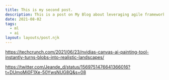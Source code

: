 ```yaml
---
title: This is my second post.
description: This is a post on My Blog about leveraging agile frameworks.
date: 2021-08-02
tags:
  - ml
  - ai
layout: layouts/post.njk
---
```


https://techcrunch.com/2021/06/23/nvidias-canvas-ai-painting-tool-instantly-turns-blobs-into-realistic-landscapes/

https://twitter.com/Jeande_d/status/1569751476641366016?t=DUmoMi0F1Xe-50YwsNUG8Q&s=08
